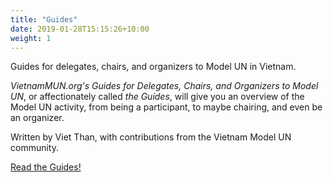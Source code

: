 ```yaml
---
title: "Guides"
date: 2019-01-28T15:15:26+10:00
weight: 1
---
```


Guides for delegates, chairs, and organizers to Model UN in Vietnam.

<!--break-->

_VietnamMUN.org's Guides for Delegates, Chairs, and Organizers to Model UN_, or affectionately called _the Guides_, will give you an overview of the Model UN activity, from being a participant, to maybe chairing, and even be an organizer.

Written by Viet Than, with contributions from the Vietnam Model UN community.

[Read the Guides!]()
